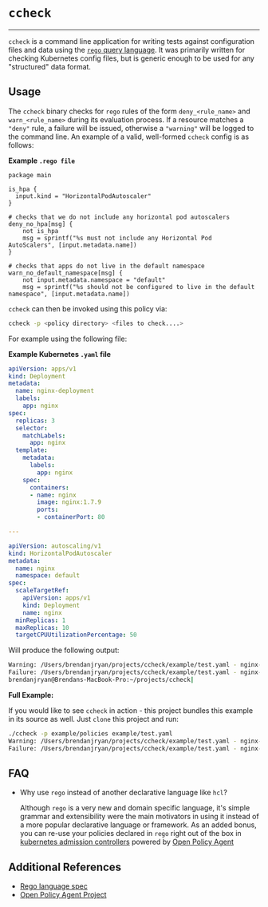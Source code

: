 # `ccheck`
---

`ccheck` is a command line application for writing tests against configuration files and data using the [`rego` query language](https://www.openpolicyagent.org/docs/latest). It was primarily written for checking Kubernetes config files, but is generic enough to be used for any "structured" data format.

## Usage

The `ccheck` binary checks for `rego` rules of the form `deny_<rule_name>` and `warn_<rule_name>` during its evaluation process. If a resource matches a `"deny"` rule, a failure will be issued, otherwise a `"warning"` will be logged to the command line. An example of a valid, well-formed `ccheck` config is as follows:

**Example `.rego file`**

```rego
package main

is_hpa {
  input.kind = "HorizontalPodAutoscaler"
}

# checks that we do not include any horizontal pod autoscalers
deny_no_hpa[msg] {
    not is_hpa
    msg = sprintf("%s must not include any Horizontal Pod AutoScalers", [input.metadata.name])
}

# checks that apps do not live in the default namespace
warn_no_default_namespace[msg] {
    not input.metadata.namespace = "default"
    msg = sprintf("%s should not be configured to live in the default namespace", [input.metadata.name])
```

`ccheck` can then be invoked using this policy via: 

```bash 
ccheck -p <policy directory> <files to check....>
```

For example using the following file:

**Example Kubernetes `.yaml` file**

```yaml
apiVersion: apps/v1
kind: Deployment
metadata:
  name: nginx-deployment
  labels:
    app: nginx
spec:
  replicas: 3
  selector:
    matchLabels:
      app: nginx
  template:
    metadata:
      labels:
        app: nginx
    spec:
      containers:
      - name: nginx
        image: nginx:1.7.9
        ports:
        - containerPort: 80

---

apiVersion: autoscaling/v1
kind: HorizontalPodAutoscaler
metadata:
  name: nginx
  namespace: default
spec:
  scaleTargetRef:
    apiVersion: apps/v1
    kind: Deployment
    name: nginx
  minReplicas: 1
  maxReplicas: 10
  targetCPUUtilizationPercentage: 50
```

Will produce the following output: 

```bash 
Warning: /Users/brendanjryan/projects/ccheck/example/test.yaml - nginx-deployment should not be configured to live in the default namespace
Failure: /Users/brendanjryan/projects/ccheck/example/test.yaml - nginx-deployment must not include any Horizontal Pod AutoScalers
brendanjryan@Brendans-MacBook-Pro:~/projects/ccheck|
```


**Full Example:**

If you would like to see `ccheck` in action - this project bundles this example in its source as well. Just `clone` this project and run: 


```bash
./ccheck -p example/policies example/test.yaml 
Warning: /Users/brendanjryan/projects/ccheck/example/test.yaml - nginx-deployment should not be configured to live in the default namespace
Failure: /Users/brendanjryan/projects/ccheck/example/test.yaml - nginx-deployment must not include any Horizontal Pod AutoScalers
```

## FAQ

- Why use `rego` instead of another declarative language like `hcl`?

  Although `rego` is a very new and domain specific language, it's simple grammar and extensibility were the main motivators in using it instead of a more popular declarative language or framework. As an added bonus, you can re-use your policies declared in `rego` right out of the box in [kubernetes admission controllers](https://kubernetes.io/docs/reference/access-authn-authz/admission-controllers/) powered by [Open Policy Agent](https://www.openpolicyagent.org/)

## Additional References

- [Rego language spec](https://www.openpolicyagent.org/docs/latest)
- [Open Policy Agent Project](https://www.openpolicyagent.org/)
